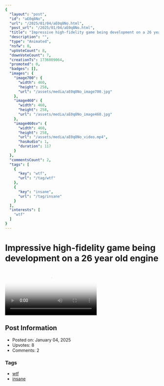```yaml
---
{
  "layout": "post",
  "id": "aE0q8No",
  "url": "/2025/01/04/aE0q8No.html",
  "post_url": "/2025/01/04/aE0q8No.html",
  "title": "Impressive high-fidelity game being development on a 26 year old engine",
  "description": "",
  "type": "Animated",
  "nsfw": 0,
  "upVoteCount": 8,
  "downVoteCount": 7,
  "creationTs": 1736009064,
  "promoted": 0,
  "badges": [],
  "images": {
    "image700": {
      "width": 460,
      "height": 258,
      "url": "/assets/media/aE0q8No_image700.jpg"
    },
    "image460": {
      "width": 460,
      "height": 258,
      "url": "/assets/media/aE0q8No_image460.jpg"
    },
    "image460sv": {
      "width": 460,
      "height": 258,
      "url": "/assets/media/aE0q8No_video.mp4",
      "hasAudio": 1,
      "duration": 117
    }
  },
  "commentsCount": 2,
  "tags": [
    {
      "key": "wtf",
      "url": "/tag/wtf"
    },
    {
      "key": "insane",
      "url": "/tag/insane"
    }
  ],
  "interests": [
    "wtf"
  ]
}
---
```


# Impressive high-fidelity game being development on a 26 year old engine

<video controls playsinline loop poster="/assets/media/aE0q8No_image460.jpg">
  <source src="/assets/media/aE0q8No_video.mp4" type="video/mp4">
  Your browser does not support the video tag.
</video>

## Post Information

- Posted on: January 04, 2025
- Upvotes: 8
- Comments: 2

### Tags

- [wtf](/tag/wtf)
- [insane](/tag/insane)
